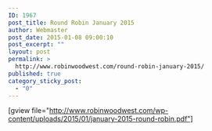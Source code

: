 ```yaml
---
ID: 1967
post_title: Round Robin January 2015
author: Webmaster
post_date: 2015-01-08 09:00:10
post_excerpt: ""
layout: post
permalink: >
  http://www.robinwoodwest.com/round-robin-january-2015/
published: true
category_sticky_post:
  - "0"
---
```

[gview file="http://www.robinwoodwest.com/wp-content/uploads/2015/01/january-2015-round-robin.pdf"]